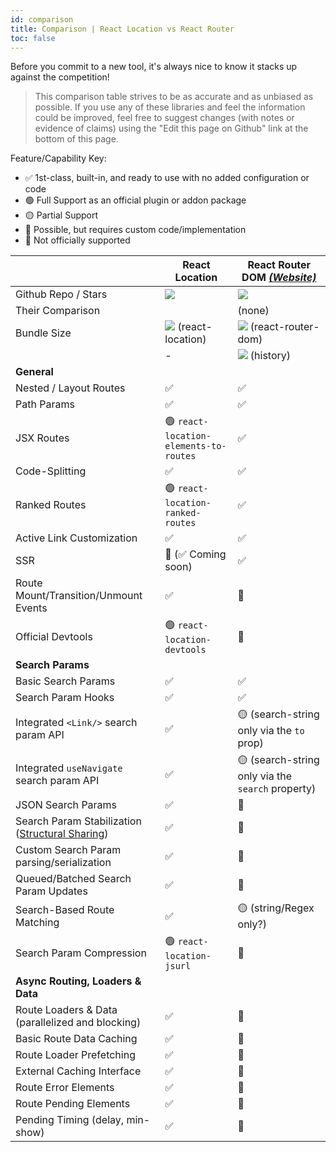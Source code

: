 ```yaml
---
id: comparison
title: Comparison | React Location vs React Router
toc: false
---
```


Before you commit to a new tool, it's always nice to know it stacks up against the competition!

> This comparison table strives to be as accurate and as unbiased as possible. If you use any of these libraries and feel the information could be improved, feel free to suggest changes (with notes or evidence of claims) using the "Edit this page on Github" link at the bottom of this page.

Feature/Capability Key:

- ✅ 1st-class, built-in, and ready to use with no added configuration or code
- 🟢 Full Support as an official plugin or addon package
- 🟡 Partial Support
- 🔶 Possible, but requires custom code/implementation
- 🛑 Not officially supported

|                                                                                                            | React Location                                                | React Router DOM [_(Website)_][react-router]                |
| ---------------------------------------------------------------------------------------------------------- | ------------------------------------------------------------- | ----------------------------------------------------------- |
| Github Repo / Stars                                                                                        | [![][stars-react-location]][gh-react-location]                | [![][stars-react-router]][gh-react-router]                  |
| Their Comparison                                                                                           |                                                               | (none)                                                      |
| Bundle Size                                                                                                | [![][bp-react-location]][bpl-react-location] (react-location) | [![][bp-react-router]][bpl-react-router] (react-router-dom) |
|                                                                                                            | -                                                             | [![][bp-history]][bpl-history] (history)                    |
| **General**                                                                                                |                                                               |                                                             |
| Nested / Layout Routes                                                                                     | ✅                                                            | ✅                                                          |
| Path Params                                                                                                | ✅                                                            | ✅                                                          |
| JSX Routes                                                                                                 | 🟢 `react-location-elements-to-routes`                        | ✅                                                          |
| Code-Splitting                                                                                             | ✅                                                            | ✅                                                          |
| Ranked Routes                                                                                              | 🟢 `react-location-ranked-routes`                             | ✅                                                          |
| Active Link Customization                                                                                  | ✅                                                            | ✅                                                          |
| SSR                                                                                                        | 🔶 (✅ Coming soon)                                           | ✅                                                          |
| Route Mount/Transition/Unmount Events                                                                      | ✅                                                            | 🛑                                                          |
| Official Devtools                                                                                          | 🟢 `react-location-devtools`                                  | 🛑                                                          |
| **Search Params**                                                                                          |                                                               |                                                             |
| Basic Search Params                                                                                        | ✅                                                            | ✅                                                          |
| Search Param Hooks                                                                                         | ✅                                                            | ✅                                                          |
| Integrated `<Link/>` search param API                                                                      | ✅                                                            | 🟡 (search-string only via the `to` prop)                   |
| Integrated `useNavigate` search param API                                                                  | ✅                                                            | 🟡 (search-string only via the `search` property)           |
| JSON Search Params                                                                                         | ✅                                                            | 🔶                                                          |
| Search Param Stabilization ([Structural Sharing](https://en.wikipedia.org/wiki/Persistent_data_structure)) | ✅                                                            | 🔶                                                          |
| Custom Search Param parsing/serialization                                                                  | ✅                                                            | 🔶                                                          |
| Queued/Batched Search Param Updates                                                                        | ✅                                                            | 🛑                                                          |
| Search-Based Route Matching                                                                                | ✅                                                            | 🟡 (string/Regex only?)                                     |
| Search Param Compression                                                                                   | 🟢 `react-location-jsurl`                                     | 🔶                                                          |
| **Async Routing, Loaders & Data**                                                                          |                                                               |                                                             |
| Route Loaders & Data (parallelized and blocking)                                                           | ✅                                                            | 🛑                                                          |
| Basic Route Data Caching                                                                                   | ✅                                                            | 🛑                                                          |
| Route Loader Prefetching                                                                                   | ✅                                                            | 🛑                                                          |
| External Caching Interface                                                                                 | ✅                                                            | 🛑                                                          |
| Route Error Elements                                                                                       | ✅                                                            | 🛑                                                          |
| Route Pending Elements                                                                                     | ✅                                                            | 🛑                                                          |
| Pending Timing (delay, min-show)                                                                           | ✅                                                            | 🛑                                                          |

<!-- ### Notes

> **<sup>1</sup> stuff** -->

<!-- -->

[bp-react-location]: https://badgen.net/bundlephobia/minzip/react-location?label=💾
[bpl-react-location]: https://bundlephobia.com/result?p=react-location
[gh-react-location]: https://github.com/tannerlinsley/react-location
[stars-react-location]: https://img.shields.io/github/stars/tannerlinsley/react-location?label=%F0%9F%8C%9F

<!-- -->

[react-router]: https://github.com/remix-run/react-router
[bp-react-router]: https://badgen.net/bundlephobia/minzip/react-router-dom?label=💾
[bp-history]: https://badgen.net/bundlephobia/minzip/history?label=💾
[gh-react-router]: https://github.com/remix-run/react-router
[stars-react-router]: https://img.shields.io/github/stars/remix-run/react-router?label=%F0%9F%8C%9F
[bpl-react-router]: https://bundlephobia.com/result?p=react-router-dom
[bpl-history]: https://bundlephobia.com/result?p=history

<!-- -->
